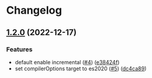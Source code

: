 # Changelog

## [1.2.0](https://github.com/eggjs/tsconfig/compare/v1.1.0...v1.2.0) (2022-12-17)


### Features

* default enable incremental ([#4](https://github.com/eggjs/tsconfig/issues/4)) ([e38424f](https://github.com/eggjs/tsconfig/commit/e38424f141095db94dcb1761cb5c364de98e00ee))
* set compilerOptions target to es2020 ([#5](https://github.com/eggjs/tsconfig/issues/5)) ([dc4ca89](https://github.com/eggjs/tsconfig/commit/dc4ca89153ce8e149f60b0ac2a53bb0ebd6eba37))
